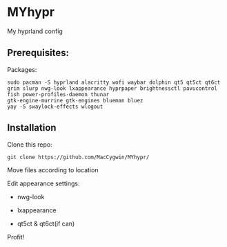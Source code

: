 # MYhypr
My hyprland config

## Prerequisites:
Packages:
```
sudo pacman -S hyprland alacritty wofi waybar dolphin qt5 qt5ct qt6ct grim slurp nwg-look lxappearance hyprpaper brightnessctl pavucontrol fish power-profiles-daemon thunar
gtk-engine-murrine gtk-engines blueman bluez
yay -S swaylock-effects wlogout
```
## Installation
Clone this repo:
```
git clone https://github.com/MacCygwin/MYhypr/
```

Move files according to location

Edit appearance settings:
- nwg-look
* lxappearance
+ qt5ct & qt6ct(if can)

Profit!  
